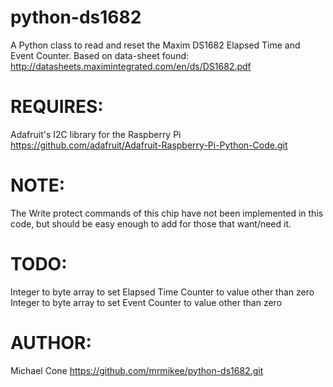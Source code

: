 python-ds1682
=============

A Python class to read and reset the Maxim DS1682 Elapsed Time and Event Counter.
Based on data-sheet found: http://datasheets.maximintegrated.com/en/ds/DS1682.pdf

REQUIRES:
=========
  Adafruit's I2C library for the Raspberry Pi 
  https://github.com/adafruit/Adafruit-Raspberry-Pi-Python-Code.git

NOTE:
=====
  The Write protect commands of this chip have not been implemented
  in this code, but should be easy enough to add for those that want/need it.

TODO:
=====
  Integer to byte array to set Elapsed Time Counter to value other than zero
  Integer to byte array to set Event Counter to value other than zero

AUTHOR:
=======
  Michael Cone
  https://github.com/mrmikee/python-ds1682.git
  
